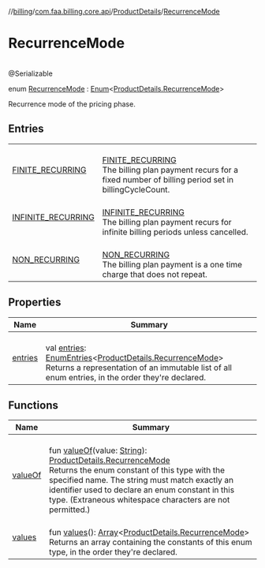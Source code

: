 //[billing](../../../../index.md)/[com.faa.billing.core.api](../../index.md)/[ProductDetails](../index.md)/[RecurrenceMode](index.md)

# RecurrenceMode

\
@Serializable

enum [RecurrenceMode](index.md) : [Enum](https://kotlinlang.org/api/latest/jvm/stdlib/kotlin/-enum/index.html)&lt;[ProductDetails.RecurrenceMode](index.md)&gt; 

Recurrence mode of the pricing phase.

## Entries

| | |
|---|---|
| [FINITE_RECURRING](-f-i-n-i-t-e_-r-e-c-u-r-r-i-n-g/index.md) | <br>[FINITE_RECURRING](-f-i-n-i-t-e_-r-e-c-u-r-r-i-n-g/index.md)<br>The billing plan payment recurs for a fixed number of billing period set in billingCycleCount. |
| [INFINITE_RECURRING](-i-n-f-i-n-i-t-e_-r-e-c-u-r-r-i-n-g/index.md) | <br>[INFINITE_RECURRING](-i-n-f-i-n-i-t-e_-r-e-c-u-r-r-i-n-g/index.md)<br>The billing plan payment recurs for infinite billing periods unless cancelled. |
| [NON_RECURRING](-n-o-n_-r-e-c-u-r-r-i-n-g/index.md) | <br>[NON_RECURRING](-n-o-n_-r-e-c-u-r-r-i-n-g/index.md)<br>The billing plan payment is a one time charge that does not repeat. |

## Properties

| Name | Summary |
|---|---|
| [entries](entries.md) | <br>val [entries](entries.md): [EnumEntries](https://kotlinlang.org/api/latest/jvm/stdlib/kotlin.enums/-enum-entries/index.html)&lt;[ProductDetails.RecurrenceMode](index.md)&gt;<br>Returns a representation of an immutable list of all enum entries, in the order they're declared. |

## Functions

| Name | Summary |
|---|---|
| [valueOf](value-of.md) | <br>fun [valueOf](value-of.md)(value: [String](https://kotlinlang.org/api/latest/jvm/stdlib/kotlin/-string/index.html)): [ProductDetails.RecurrenceMode](index.md)<br>Returns the enum constant of this type with the specified name. The string must match exactly an identifier used to declare an enum constant in this type. (Extraneous whitespace characters are not permitted.) |
| [values](values.md) | <br>fun [values](values.md)(): [Array](https://kotlinlang.org/api/latest/jvm/stdlib/kotlin/-array/index.html)&lt;[ProductDetails.RecurrenceMode](index.md)&gt;<br>Returns an array containing the constants of this enum type, in the order they're declared. |
